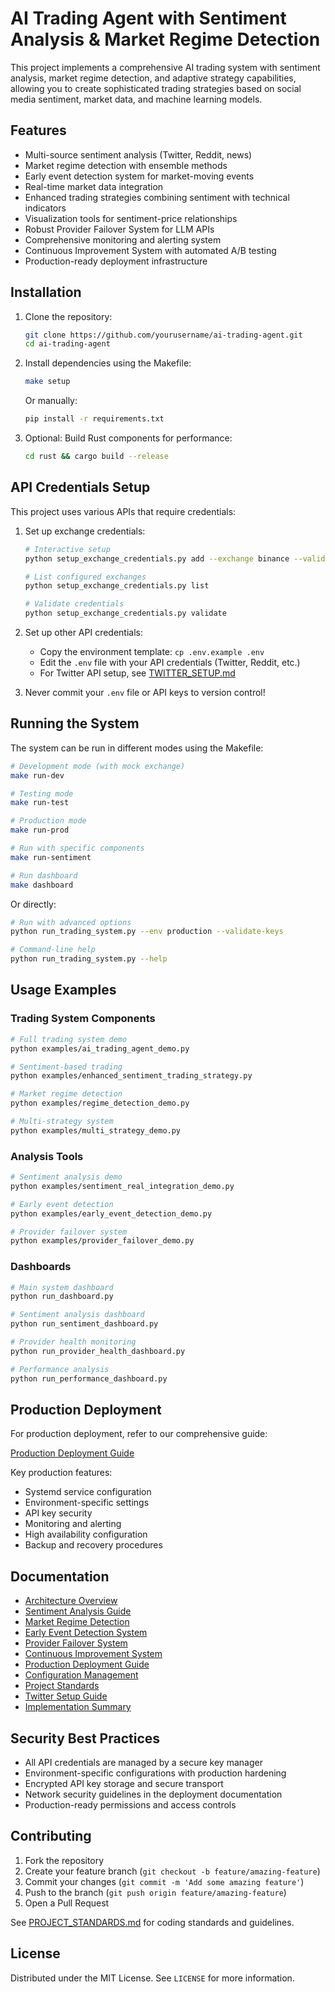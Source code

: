 # AI Trading Agent with Sentiment Analysis & Market Regime Detection

This project implements a comprehensive AI trading system with sentiment analysis, market regime detection, and adaptive strategy capabilities, allowing you to create sophisticated trading strategies based on social media sentiment, market data, and machine learning models.

## Features

- Multi-source sentiment analysis (Twitter, Reddit, news)
- Market regime detection with ensemble methods
- Early event detection system for market-moving events
- Real-time market data integration
- Enhanced trading strategies combining sentiment with technical indicators
- Visualization tools for sentiment-price relationships
- Robust Provider Failover System for LLM APIs
- Comprehensive monitoring and alerting system
- Continuous Improvement System with automated A/B testing
- Production-ready deployment infrastructure

## Installation

1. Clone the repository:
   ```bash
   git clone https://github.com/yourusername/ai-trading-agent.git
   cd ai-trading-agent
   ```

2. Install dependencies using the Makefile:
   ```bash
   make setup
   ```

   Or manually:
   ```bash
   pip install -r requirements.txt
   ```

3. Optional: Build Rust components for performance:
   ```bash
   cd rust && cargo build --release
   ```

## API Credentials Setup

This project uses various APIs that require credentials:

1. Set up exchange credentials:
   ```bash
   # Interactive setup
   python setup_exchange_credentials.py add --exchange binance --validate
   
   # List configured exchanges
   python setup_exchange_credentials.py list
   
   # Validate credentials
   python setup_exchange_credentials.py validate
   ```

2. Set up other API credentials:
   - Copy the environment template: `cp .env.example .env`
   - Edit the `.env` file with your API credentials (Twitter, Reddit, etc.)
   - For Twitter API setup, see [TWITTER_SETUP.md](TWITTER_SETUP.md)

3. Never commit your `.env` file or API keys to version control!

## Running the System

The system can be run in different modes using the Makefile:

```bash
# Development mode (with mock exchange)
make run-dev

# Testing mode
make run-test

# Production mode
make run-prod

# Run with specific components
make run-sentiment

# Run dashboard
make dashboard
```

Or directly:

```bash
# Run with advanced options
python run_trading_system.py --env production --validate-keys

# Command-line help
python run_trading_system.py --help
```

## Usage Examples

### Trading System Components

```bash
# Full trading system demo
python examples/ai_trading_agent_demo.py

# Sentiment-based trading
python examples/enhanced_sentiment_trading_strategy.py

# Market regime detection
python examples/regime_detection_demo.py

# Multi-strategy system
python examples/multi_strategy_demo.py
```

### Analysis Tools

```bash
# Sentiment analysis demo
python examples/sentiment_real_integration_demo.py

# Early event detection
python examples/early_event_detection_demo.py

# Provider failover system
python examples/provider_failover_demo.py
```

### Dashboards

```bash
# Main system dashboard
python run_dashboard.py

# Sentiment analysis dashboard
python run_sentiment_dashboard.py

# Provider health monitoring
python run_provider_health_dashboard.py

# Performance analysis
python run_performance_dashboard.py
```

## Production Deployment

For production deployment, refer to our comprehensive guide:

[Production Deployment Guide](docs/PRODUCTION_DEPLOYMENT.md)

Key production features:
- Systemd service configuration
- Environment-specific settings
- API key security
- Monitoring and alerting
- High availability configuration
- Backup and recovery procedures

## Documentation

- [Architecture Overview](ARCHITECTURE.md)
- [Sentiment Analysis Guide](docs/SENTIMENT_ANALYSIS_GUIDE.md)
- [Market Regime Detection](docs/market_regime_detection.md)
- [Early Event Detection System](docs/EARLY_EVENT_DETECTION_SYSTEM.md)
- [Provider Failover System](docs/PROVIDER_FAILOVER_SYSTEM.md)
- [Continuous Improvement System](docs/CONTINUOUS_IMPROVEMENT_SYSTEM.md)
- [Production Deployment Guide](docs/PRODUCTION_DEPLOYMENT.md)
- [Configuration Management](CONFIG_MANAGEMENT.md)
- [Project Standards](PROJECT_STANDARDS.md)
- [Twitter Setup Guide](TWITTER_SETUP.md)
- [Implementation Summary](SENTIMENT_IMPLEMENTATION_SUMMARY.md)

## Security Best Practices

- All API credentials are managed by a secure key manager
- Environment-specific configurations with production hardening
- Encrypted API key storage and secure transport
- Network security guidelines in the deployment documentation
- Production-ready permissions and access controls

## Contributing

1. Fork the repository
2. Create your feature branch (`git checkout -b feature/amazing-feature`)
3. Commit your changes (`git commit -m 'Add some amazing feature'`)
4. Push to the branch (`git push origin feature/amazing-feature`)
5. Open a Pull Request

See [PROJECT_STANDARDS.md](PROJECT_STANDARDS.md) for coding standards and guidelines.

## License

Distributed under the MIT License. See `LICENSE` for more information.